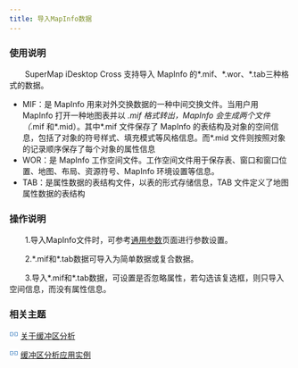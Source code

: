 ```yaml
---
title: 导入MapInfo数据
---
```


### 使用说明

　　SuperMap iDesktop Cross 支持导入 MapInfo 的\*.mif、\*.wor、\*.tab三种格式的数据。
  - MIF：是 MapInfo 用来对外交换数据的一种中间交换文件。当用户用 MapInfo 打开一种地图表并以 *.mif 格式转出，MapInfo 会生成两个文件（*.mif 和*.mid）。其中*.mif 文件保存了 MapInfo 的表结构及对象的空间信息，包括了对象的符号样式、填充模式等风格信息。而*.mid 文件则按照对象的记录顺序保存了每个对象的属性信息
  - WOR：是 MapInfo 工作空间文件。工作空间文件用于保存表、窗口和窗口位置、地图、布局、资源符号、MapInfo 环境设置等信息。
  - TAB：是属性数据的表结构文件，以表的形式存储信息，TAB 文件定义了地图属性数据的表结构


### 操作说明

　　1.导入MapInfo文件时，可参考[通用参数](GeneraParameters.html)页面进行参数设置。

　　2.\*.mif和\*.tab数据可导入为简单数据或复合数据。

　　3.导入\*.mif和\*.tab数据，可设置是否忽略属性，若勾选该复选框，则只导入空间信息，而没有属性信息。




### 相关主题

![](img/smalltitle.png) [关于缓冲区分析](BufferTheory.html)

![](img/smalltitle.png) [缓冲区分析应用实例](BufferAnalyst_Example.html)


